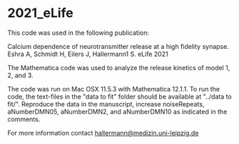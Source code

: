 # 2021_eLife
This code was used in the following publication:

Calcium dependence of neurotransmitter release at a high fidelity synapse.
Eshra A, Schmidt H, Eilers J, Hallermann1 S.
eLife 2021

The Mathematica code was used to analyze the release kinetics of model 1, 2, and 3. 

The code was run on Mac OSX 11.5.3 with Mathematica 12.1.1. To run the code, the text-files in the "data to fit" folder should be available at "../data to fit/". Reproduce the data in the manuscript, increase noiseRepeats, aNumberDMN05, aNumberDMN2, and aNumberDMN10 as indicated in the comments. 

For more information contact hallermann@medizin.uni-leipzig.de

